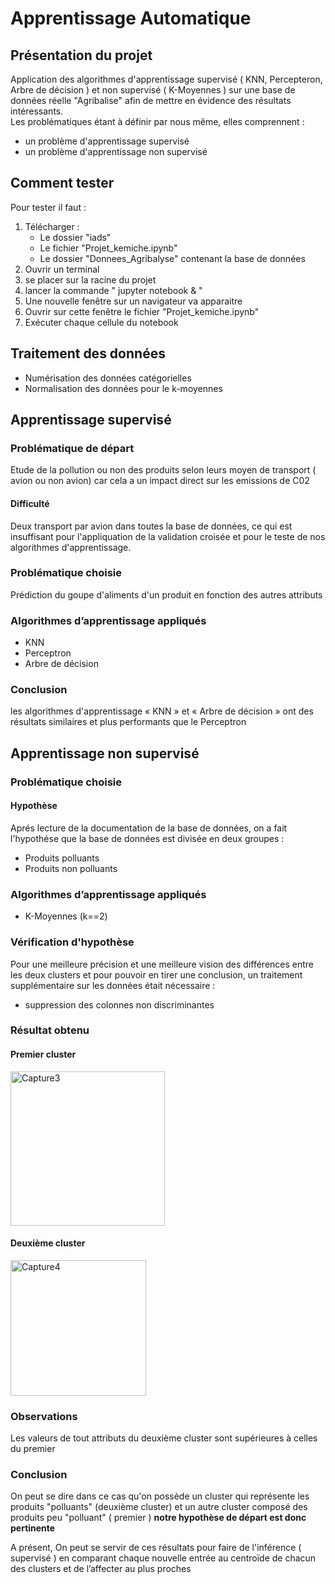 # Apprentissage Automatique

## Présentation du projet
Application des algorithmes d'apprentissage supervisé ( KNN, Percepteron, Arbre de décision ) et non supervisé ( K-Moyennes ) sur une base de données réelle "Agribalise" afin de mettre en évidence des résultats intéressants.
</br>
Les problématiques étant à définir par nous même, elles comprennent : 
<ul>
         
  <li>  un problème d'apprentissage supervisé </li>
  <li>  un problème d'apprentissage non supervisé </li>
  </ul>

## Comment tester 

Pour tester il faut : 
<ol> 
         <li> Télécharger : 
<ul>
         <li> Le dossier "iads" </li>
         <li> Le fichier "Projet_kemiche.ipynb" </li> 
         <li> Le dossier "Donnees_Agribalyse" contenant la base de données </li>
 </ul> 
         </li>
         <li> Ouvrir un terminal </li>
         <li> se placer sur la racine du projet </li> 
         <li> lancer la commande " jupyter notebook & " </li>
         <li> Une nouvelle fenêtre sur un navigateur va apparaitre </li>
         <li> Ouvrir sur cette fenêtre le fichier "Projet_kemiche.ipynb" </li> 
         <li> Exécuter chaque cellule du notebook </li> 
  </ol>
  
## Traitement des données
<ul>
         <li> Numérisation des données catégorielles </li>
         <li> Normalisation des données pour le k-moyennes </li>
</ul>

## Apprentissage supervisé 

### Problématique de départ 
Etude de la pollution ou non des produits selon leurs moyen de transport 
( avion ou non avion) car cela a un impact direct sur les emissions de C02
#### Difficulté 
Deux transport par avion dans toutes la base de données, ce qui est insuffisant pour l'appliquation de la validation croisée et pour le teste de nos algorithmes d'apprentissage.

### Problématique choisie
Prédiction du goupe d'aliments d'un produit en fonction des autres attributs

### Algorithmes d’apprentissage appliqués
<ul>
         <li> KNN </li>
         <li> Perceptron </li>
         <li> Arbre de décision </li>
</ul>

### Conclusion 
les algorithmes d'apprentissage « KNN » et « Arbre de décision » ont des résultats similaires et plus 
performants que le Perceptron 

## Apprentissage non supervisé 

### Problématique choisie

#### Hypothèse   
Aprés lecture de la documentation de la base de données, on a fait l'hypothése que la base de données est divisée en deux groupes :
<ul>
         <li> Produits polluants </li>
         <li> Produits non polluants </li> 
</ul>

### Algorithmes d’apprentissage appliqués
<ul>
         <li> K-Moyennes (k==2) </li>
</ul> 

### Vérification d'hypothèse  
Pour une meilleure précision et une meilleure vision des différences entre les deux clusters et 
pour pouvoir en tirer une conclusion, un traitement supplémentaire sur les données était nécessaire  : 
<ul> 
         <li> suppression des colonnes non discriminantes </li>
 </ul>
 
### Résultat obtenu 

#### Premier cluster 
<img width="247" alt="Capture3" src="https://user-images.githubusercontent.com/77555379/169168271-f9000551-cc84-497e-ad79-1f5619b9451a.PNG">

#### Deuxième cluster 
<img width="217" alt="Capture4" src="https://user-images.githubusercontent.com/77555379/169168398-dd5acb45-5ec9-46ea-8d59-f3e99415214f.PNG">

### Observations 
Les valeurs de tout attributs du deuxième cluster sont supérieures à celles du premier

### Conclusion 
On peut se dire dans ce cas qu'on possède un cluster qui représente les 
produits "polluants" (deuxième cluster) et un autre cluster composé des produits peu 
"polluant" ( premier ) <Strong> notre hypothèse de départ est donc pertinente </Strong>

A présent, On peut se servir de ces résultats pour faire de l'inférence ( supervisé ) en 
comparant chaque nouvelle entrée au centroïde de chacun des clusters et de l’affecter au plus proches
